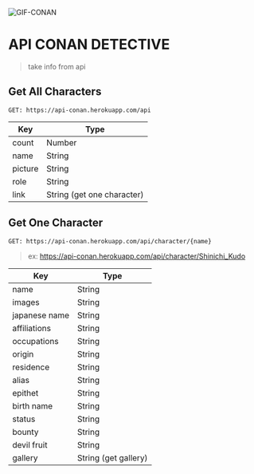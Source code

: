 ![GIF-CONAN](https://www.fanpop.com/clubs/detective-conan/images/39997430/title/conan-fanart)  <br>

# API CONAN DETECTIVE

> take info from api   <br>


## Get All Characters

```GET: https://api-conan.herokuapp.com/api```

| Key     | Type                       |
| ------- | -------------------------- |
| count   | Number                     |
| name    | String                     |
| picture | String                     |
| role    | String                     |
| link    | String (get one character) |

## Get One Character

```GET: https://api-conan.herokuapp.com/api/character/{name}```<br>

> ex: https://api-conan.herokuapp.com/api/character/Shinichi_Kudo

| Key           | Type                 |
| ------------- | -------------------- |
| name          | String               |
| images        | String               |
| japanese name | String               |
| affiliations  | String               |
| occupations   | String               |
| origin        | String               |
| residence     | String               |
| alias         | String               |
| epithet       | String               |
| birth name    | String               |
| status        | String               |
| bounty        | String               |
| devil fruit   | String               |
| gallery       | String (get gallery) |
